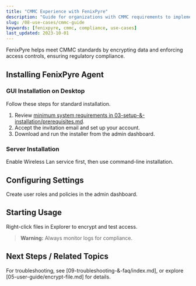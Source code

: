 ```yaml
---
title: "CMMC Experience with FenixPyre"
description: "Guide for organizations with CMMC requirements to implement FenixPyre for data protection."
slug: /08-use-cases/cmmc-guide
keywords: [fenixpyre, cmmc, compliance, use-cases]
last_updated: 2023-10-01
---
```


FenixPyre helps meet CMMC standards by encrypting data and enforcing access controls, ensuring regulatory compliance.

## Installing FenixPyre Agent

### GUI Installation on Desktop
Follow these steps for standard installation.

1. Review [minimum system requirements in 03-setup-&-installation/prerequisites.md](03-setup-&-installation/prerequisites.md).
2. Accept the invitation email and set up your account.
3. Download and run the installer from the admin dashboard.

<!-- IMG: ./media/08-use-cases/cmmc-step1.png | Alt: Admin dashboard for downloads -->

### Server Installation
Enable Wireless Lan service first, then use command-line installation.

## Configuring Settings
Create user roles and policies in the admin dashboard.

## Starting Usage
Right-click files in Explorer to encrypt and test access.

> **Warning:** Always monitor logs for compliance.

## Next Steps / Related Topics
For troubleshooting, see [09-troubleshooting-&-faq/index.md], or explore [05-user-guide/encrypt-file.md] for details.